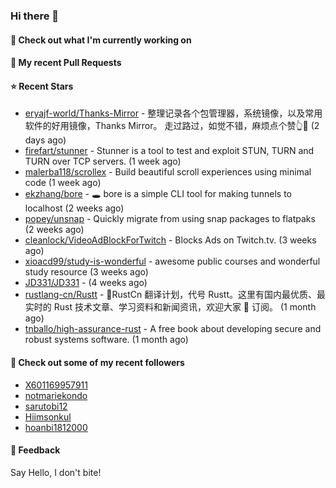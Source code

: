 ### Hi there 👋

#### 👷 Check out what I'm currently working on

#### 🔨 My recent Pull Requests


#### ⭐ Recent Stars

- [eryajf-world/Thanks-Mirror](https://github.com/eryajf-world/Thanks-Mirror) - 整理记录各个包管理器，系统镜像，以及常用软件的好用镜像，Thanks Mirror。     走过路过，如觉不错，麻烦点个赞👆🌟 (2 days ago)
- [firefart/stunner](https://github.com/firefart/stunner) - Stunner is a tool to test and exploit STUN, TURN and TURN over TCP servers. (1 week ago)
- [malerba118/scrollex](https://github.com/malerba118/scrollex) - Build beautiful scroll experiences using minimal code (1 week ago)
- [ekzhang/bore](https://github.com/ekzhang/bore) - 🕳 bore is a simple CLI tool for making tunnels to localhost (2 weeks ago)
- [popey/unsnap](https://github.com/popey/unsnap) - Quickly migrate from using snap packages to flatpaks (2 weeks ago)
- [cleanlock/VideoAdBlockForTwitch](https://github.com/cleanlock/VideoAdBlockForTwitch) - Blocks Ads on Twitch.tv. (3 weeks ago)
- [xioacd99/study-is-wonderful](https://github.com/xioacd99/study-is-wonderful) - awesome public courses and wonderful study resource (3 weeks ago)
- [JD331/JD331](https://github.com/JD331/JD331) -  (4 weeks ago)
- [rustlang-cn/Rustt](https://github.com/rustlang-cn/Rustt) - 🥇RustCn 翻译计划，代号 Rustt。这里有国内最优质、最实时的 Rust 技术文章、学习资料和新闻资讯，欢迎大家 🌟 订阅。 (1 month ago)
- [tnballo/high-assurance-rust](https://github.com/tnballo/high-assurance-rust) - A free book about developing secure and robust systems software. (1 month ago)

#### 👯 Check out some of my recent followers

- [X601169957911](https://github.com/X601169957911)
- [notmariekondo](https://github.com/notmariekondo)
- [sarutobi12](https://github.com/sarutobi12)
- [Hiimsonkul](https://github.com/Hiimsonkul)
- [hoanbi1812000](https://github.com/hoanbi1812000)

#### 💬 Feedback

Say Hello, I don't bite!